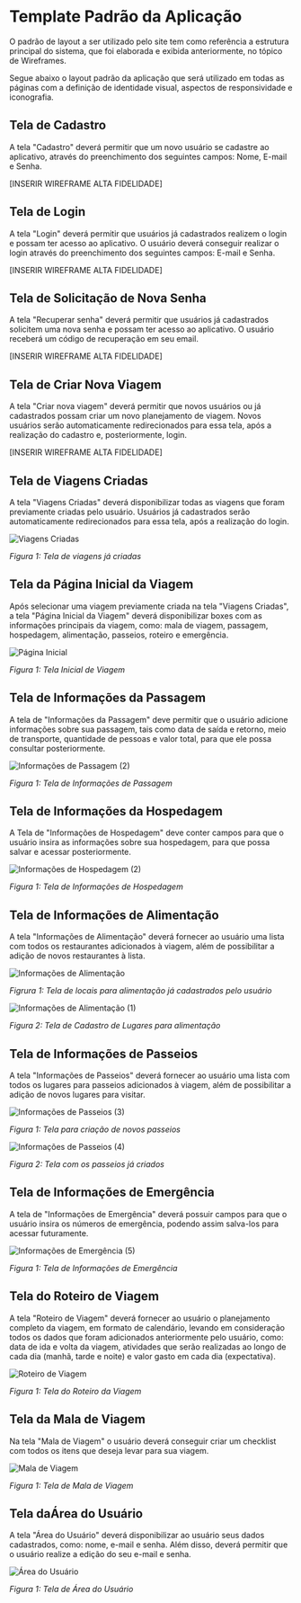 # Template Padrão da Aplicação
O padrão de layout a ser utilizado pelo site tem como referência a estrutura principal do sistema, que foi elaborada e exibida anteriormente, no tópico de Wireframes.

Segue abaixo o layout padrão da aplicação que será utilizado em todas as páginas com a definição de identidade visual, aspectos de responsividade e iconografia.

## Tela de Cadastro
A tela "Cadastro" deverá permitir que um novo usuário se cadastre ao aplicativo, através do preenchimento dos seguintes campos: Nome, E-mail e Senha.

[INSERIR WIREFRAME ALTA FIDELIDADE]

## Tela de Login
A tela "Login" deverá permitir que usuários já cadastrados realizem o login e possam ter acesso ao aplicativo. O usuário deverá conseguir realizar o login através do preenchimento dos seguintes campos: E-mail e Senha.

[INSERIR WIREFRAME ALTA FIDELIDADE]

## Tela de Solicitação de Nova Senha
A tela "Recuperar senha" deverá permitir que usuários já cadastrados solicitem uma nova senha e possam ter acesso ao aplicativo. O usuário receberá um código de recuperação em seu email.

[INSERIR WIREFRAME ALTA FIDELIDADE]

## Tela de Criar Nova Viagem
A tela "Criar nova viagem" deverá permitir que novos usuários ou já cadastrados possam criar um novo planejamento de viagem. Novos usuários serão automaticamente redirecionados para essa tela, após a realização do cadastro e, posteriormente, login.

[INSERIR WIREFRAME ALTA FIDELIDADE]

## Tela de Viagens Criadas
A tela "Viagens Criadas" deverá disponibilizar todas as viagens que foram previamente criadas pelo usuário. Usuários já cadastrados serão automaticamente redirecionados para essa tela, após a realização do login.

![Viagens Criadas](https://github.com/ICEI-PUC-Minas-PMV-ADS/pmv-ads-2024-1-e3-proj-mov-t7-roteiriza/assets/127251265/09b558ef-a9de-4bbf-8d79-3e267ae4bf3d)

_Figura 1: Tela de viagens já criadas_

## Tela da Página Inicial da Viagem
Após selecionar uma viagem previamente criada na tela "Viagens Criadas", a tela "Página Inicial da Viagem" deverá disponibilizar boxes com as informações principais da viagem, como: mala de viagem, passagem, hospedagem, alimentação, passeios, roteiro e emergência.

![Página Inicial](https://github.com/ICEI-PUC-Minas-PMV-ADS/pmv-ads-2024-1-e3-proj-mov-t7-roteiriza/assets/127251265/a5c15408-4ae9-46ff-9610-33b03e37534f)

_Figura 1: Tela Inicial de Viagem_

## Tela de Informações da Passagem
A tela de "Informações da Passagem" deve permitir que o usuário adicione informações sobre sua passagem, tais como data de saída e retorno, meio de transporte, quantidade de pessoas e valor total, para que ele possa consultar posteriormente.

![Informações de Passagem (2)](https://github.com/ICEI-PUC-Minas-PMV-ADS/pmv-ads-2024-1-e3-proj-mov-t7-roteiriza/assets/127251265/1088edb8-6235-4f2c-8c91-fa306a37c13a)

_Figura 1: Tela de Informações de Passagem_


## Tela de Informações da Hospedagem
A Tela de "Informações de Hospedagem" deve conter campos para que o usuário insira as informações sobre sua hospedagem, para que possa salvar e acessar posteriormente.

![Informações de Hospedagem (2)](https://github.com/ICEI-PUC-Minas-PMV-ADS/pmv-ads-2024-1-e3-proj-mov-t7-roteiriza/assets/127251265/514edd10-4579-4820-9997-837aa409a8bf)

_Figura 1: Tela de Informações de Hospedagem_

## Tela de Informações de Alimentação
A tela "Informações de Alimentação" deverá fornecer ao usuário uma lista com todos os restaurantes adicionados à viagem, além de possibilitar a adição de novos restaurantes à lista.

![Informações de Alimentação](https://github.com/ICEI-PUC-Minas-PMV-ADS/pmv-ads-2024-1-e3-proj-mov-t7-roteiriza/assets/127251265/3bfa2da5-2399-4fd1-87d4-20ba1cec9ff4)

_Figrura 1: Tela de locais para alimentação já cadastrados pelo usuário_

![Informações de Alimentação (1)](https://github.com/ICEI-PUC-Minas-PMV-ADS/pmv-ads-2024-1-e3-proj-mov-t7-roteiriza/assets/127251265/a2502a1a-f09d-448f-b113-dd0cfae4ae76)

_Figura 2: Tela de Cadastro de Lugares para alimentação_

## Tela de Informações de Passeios
A tela "Informações de Passeios" deverá fornecer ao usuário uma lista com todos os lugares para passeios adicionados à viagem, além de possibilitar a adição de novos lugares para visitar.

![Informações de Passeios (3)](https://github.com/ICEI-PUC-Minas-PMV-ADS/pmv-ads-2024-1-e3-proj-mov-t7-roteiriza/assets/127251265/3f18f505-4827-4c6f-9f0c-626dac91b4ab)

_Figura 1: Tela para criação de novos passeios_

![Informações de Passeios (4)](https://github.com/ICEI-PUC-Minas-PMV-ADS/pmv-ads-2024-1-e3-proj-mov-t7-roteiriza/assets/127251265/e218665d-b9e5-4684-b96d-5737aeb6331f)

_Figura 2: Tela com os passeios já criados_


## Tela de Informações de Emergência
A tela de "Informações de Emergência" deverá possuir campos para que o usuário insira os números de emergência, podendo assim salva-los para acessar futuramente.

![Informações de Emergência (5)](https://github.com/ICEI-PUC-Minas-PMV-ADS/pmv-ads-2024-1-e3-proj-mov-t7-roteiriza/assets/127251265/d093758c-300a-41bb-a33b-8d8443b205a6)


_Figura 1: Tela de Informações de Emergência_

## Tela do Roteiro de Viagem
A tela "Roteiro de Viagem" deverá fornecer ao usuário o planejamento completo da viagem, em formato de calendário, levando em consideração todos os dados que foram adicionados anteriormente pelo usuário, como: data de ida e volta da viagem, atividades que serão realizadas ao longo de cada dia (manhã, tarde e noite) e valor gasto em cada dia (expectativa).

![Roteiro de Viagem](https://github.com/ICEI-PUC-Minas-PMV-ADS/pmv-ads-2024-1-e3-proj-mov-t7-roteiriza/assets/127251265/8c48bc9b-c47f-4724-9e7e-a2d61d3e292d)

_Figura 1: Tela do Roteiro da Viagem_

## Tela da Mala de Viagem
Na tela "Mala de Viagem" o usuário deverá conseguir criar um checklist com todos os itens que deseja levar para sua viagem.

![Mala de Viagem](https://github.com/ICEI-PUC-Minas-PMV-ADS/pmv-ads-2024-1-e3-proj-mov-t7-roteiriza/assets/127251265/ea6fc7f5-35f2-4715-b29c-2f43781e2ffe)

_Figura 1: Tela de Mala de Viagem_


## Tela daÁrea do Usuário
A tela "Área do Usuário" deverá disponibilizar ao usuário seus dados cadastrados, como: nome, e-mail e senha. Além disso, deverá permitir que o usuário realize a edição do seu e-mail e senha.

![Área do Usuário](https://github.com/ICEI-PUC-Minas-PMV-ADS/pmv-ads-2024-1-e3-proj-mov-t7-roteiriza/assets/127251265/384cb3ab-29e4-415a-b419-d9367d3de98d)

_Figura 1: Tela de Área do Usuário_


